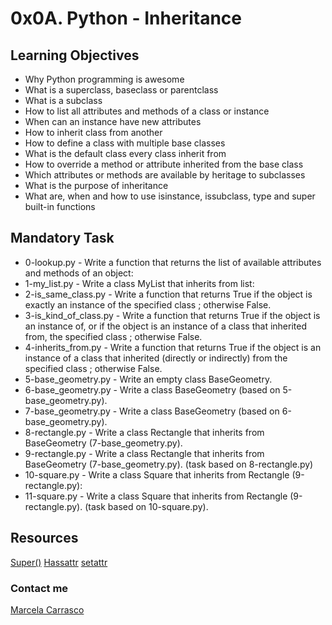 # 0x0A. Python - Inheritance

## Learning Objectives
- Why Python programming is awesome
- What is a superclass, baseclass or parentclass
- What is a subclass
- How to list all attributes and methods of a class or instance
- When can an instance have new attributes
- How to inherit class from another
- How to define a class with multiple base classes
- What is the default class every class inherit from
- How to override a method or attribute inherited from the base class
- Which attributes or methods are available by heritage to subclasses
- What is the purpose of inheritance
- What are, when and how to use isinstance, issubclass, type and super built-in functions

## Mandatory Task

- 0-lookup.py - Write a function that returns the list of available attributes and methods of an object:
- 1-my_list.py - Write a class MyList that inherits from list:
- 2-is_same_class.py - Write a function that returns True if the object is exactly an instance of the specified class ; otherwise False.
- 3-is_kind_of_class.py - Write a function that returns True if the object is an instance of, or if the object is an instance of a class that inherited from, the specified class ; otherwise False.
- 4-inherits_from.py - Write a function that returns True if the object is an instance of a class that inherited (directly or indirectly) from the specified class ; otherwise False.
- 5-base_geometry.py - Write an empty class BaseGeometry.
- 6-base_geometry.py - Write a class BaseGeometry (based on 5-base_geometry.py).
- 7-base_geometry.py - Write a class BaseGeometry (based on 6-base_geometry.py).
- 8-rectangle.py - Write a class Rectangle that inherits from BaseGeometry (7-base_geometry.py).
- 9-rectangle.py - Write a class Rectangle that inherits from BaseGeometry (7-base_geometry.py). (task based on 8-rectangle.py)
- 10-square.py - Write a class Square that inherits from Rectangle (9-rectangle.py):
- 11-square.py - Write a class Square that inherits from Rectangle (9-rectangle.py). (task based on 10-square.py).

## Resources
[Super()](https://www.geeksforgeeks.org/python-super/)
[Hassattr](https://www.geeksforgeeks.org/python-hasattr-method/)
[setattr](https://www.geeksforgeeks.org/python-setattr-method/)

### Contact me
[Marcela Carrasco](https://www.linkedin.com/notifications/)
